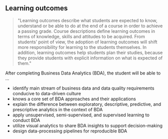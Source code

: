 ## Learning outcomes

<blockquote>
"Learning outcomes describe what students are expected to know, understand or be able to do at the end of a course in order to achieve a passing grade. Course descriptions define learning
	outcomes in terms of knowledge, skills and attitudes to be acquired. From students’ point of
	view, the adoption of learning outcomes will shift more responsibility for learning to the
	students themselves. In addition, learning outcomes help students plan their studies, because
	they provide students with explicit information on what is expected of them."
</blockquote>

After completing Business Data Analytics (BDA), the student will be able to ...

* identify main stream of business data and data quality requirements conducive to data-driven culture
* knows a core set of BDA approaches and their applications
* explain the difference between exploratory, descriptive, predictive, and prescriptive analytics in the context of BDA
* apply unsupervised, semi-supervised, and supervised learning to conduct BDA
* utilize visual analytics to share BDA insights to support decision-making
* design data-processing pipelines for reproducible BDA 
